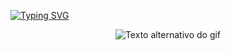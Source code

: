 
<p>
  <a href="https://git.io/typing-svg">
    <img src="https://readme-typing-svg.demolab.com?font=Cinzel&pause=1000&color=174C29&random=false&width=435&lines=Hello%2C+fellow+explorer!" alt="Typing SVG" />
  </a>
</p>

<p align="center"><img src="https://media2.giphy.com/media/v1.Y2lkPTc5MGI3NjExZnB1cjBodXp4NWs2dXIwdGhlbDU3aXc5aHdvcXB6cHMxaWxsbDR6eiZlcD12MV9naWZzX3NlYXJjaCZjdD1n/bXVAd2ZD5ND9e/200.webp" alt="Texto alternativo do gif"></p>







